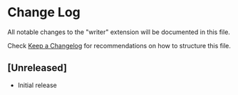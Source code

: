 # Change Log

All notable changes to the "writer" extension will be documented in this file.

Check [Keep a Changelog](http://keepachangelog.com/) for recommendations on how to structure this file.

## [Unreleased]

- Initial release